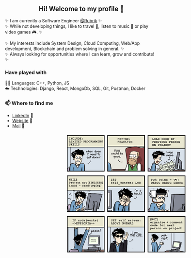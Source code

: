 
<h2 align="center"> Hi! Welcome to my profile 👋 </h2>

:sparkles: I am currently a Software Engineer [@Rubrik](http://www.rubrik.com) :sparkles:<br>
:sparkles: While not developing things, I like to travel 🚀, listen to music 🎵 or play video games 🎮. :sparkles:

:sparkles: My interests include System Design, Cloud Computing, Web/App development, Blockchain and problem solving in general. :sparkles:<br>
:sparkles: Always looking for opportunities where I can learn, grow and contribute! :sparkles: <br>

### Have played with
:man_technologist: Languages: C++, Python, JS <br>
:cloud: Technologies: Django, React, MongoDb, SQL, Git, Postman, Docker 

### 📫 Where to find me
- [LinkedIn](https://linkedin.com/in/lakshit-farswan) 💼
- [Website](https://lakshitf.herokuapp.com) 🔗
- [Mail](mailto:lakshit2010@gmail.com) 💌

<img align='center' src="https://raw.githubusercontent.com/LakshitF/LakshitF/master/life.jpg" width="400" height="400" style="margin-left:200px" >
